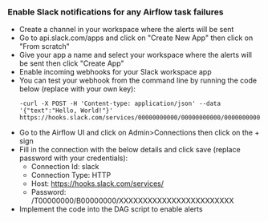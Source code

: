 ### Enable Slack notifications for any Airflow task failures

- Create a channel in your workspace where the alerts will be sent
- Go to api.slack.com/apps and click on "Create New App" then click on "From scratch"
- Give your app a name and select your workspace where the alerts will be sent then click "Create App"
- Enable incoming webhooks for your Slack workspace app
- You can test your webhook from the command line by running the code below (replace with your own key):
  ```
  -curl -X POST -H 'Content-type: application/json' --data '{"text":"Hello, World!"}' https://hooks.slack.com/services/00000000000/00000000000/000000000000000000000000
  ```
- Go to the Airflow UI and click on Admin>Connections then click on the + sign
- Fill in the connection with the below details and click save (replace password with your credentials):
  - Connection Id: slack
  - Connection Type: HTTP
  - Host: https://hooks.slack.com/services/
  - Password: /T00000000/B00000000/XXXXXXXXXXXXXXXXXXXXXXXX
- Implement the code into the DAG script to enable alerts